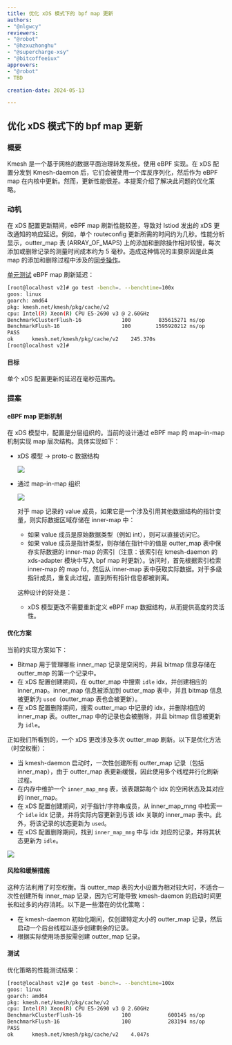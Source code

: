 ```yaml
---
title: 优化 xDS 模式下的 bpf map 更新
authors:
- "@nlgwcy"
reviewers:
- "@robot"
- "@hzxuzhonghu"
- "@supercharge-xsy"
- "@bitcoffeeiux"
approvers:
- "@robot"
- TBD

creation-date: 2024-05-13

---
```


## 优化 xDS 模式下的 bpf map 更新

### 概要

Kmesh 是一个基于网格的数据平面治理转发系统，使用 eBPF 实现。在 xDS 配置分发到 Kmesh-daemon 后，它们会被使用一个库反序列化，然后作为 eBPF map 在内核中更新。然而，更新性能很差。本提案介绍了解决此问题的优化策略。

### 动机

在 xDS 配置更新期间，eBPF map 刷新性能较差，导致对 Istiod 发出的 xDS 更改通知的响应延迟。例如，单个 routeconfig 更新所需的时间约为几秒。性能分析显示，outter_map 表 (ARRAY_OF_MAPS) 上的添加和删除操作相对较慢，每次添加或删除记录的测量时间成本约为 5 毫秒。造成这种情况的主要原因是此类 map 的添加和删除过程中涉及的[同步操作](https://github.com/torvalds/linux/commit/1ae80cf31938c8f77c37a29bbe29e7f1cd492be8)。

[单元测试](https://github.com/kmesh-net/kmesh/blob/1ae49ce4b623bc888ad2386d9acbc531d6c62d67/pkg/cache/v2/cluster_test.go#L180) eBPF map 刷新延迟：

```sh
[root@localhost v2]# go test -bench=. --benchtime=100x
goos: linux
goarch: amd64
pkg: kmesh.net/kmesh/pkg/cache/v2
cpu: Intel(R) Xeon(R) CPU E5-2690 v3 @ 2.60GHz
BenchmarkClusterFlush-16             100         835615271 ns/op
BenchmarkFlush-16                    100        1595920212 ns/op
PASS
ok      kmesh.net/kmesh/pkg/cache/v2    245.370s
[root@localhost v2]#
```

#### 目标

单个 xDS 配置更新的延迟在毫秒范围内。

### 提案

#### eBPF map 更新机制

在 xDS 模型中，配置是分层组织的。当前的设计通过 eBPF map 的 map-in-map 机制实现 map 层次结构。具体实现如下：

- xDS 模型 -> proto-c 数据结构

  ![](pics/kmesh-proto.svg)

- 通过 map-in-map 组织

  ![](pics/kmesh-map-in-map.svg)

  对于 map 记录的 value 成员，如果它是一个涉及引用其他数据结构的指针变量，则实际数据区域存储在 inner-map 中：

  - 如果 value 成员是原始数据类型（例如 int），则可以直接访问它。
  - 如果 value 成员是指针类型，则存储在指针中的值是 outter_map 表中保存实际数据的 inner-map 的索引（注意：该索引在 kmesh-daemon 的 xds-adapter 模块中写入 bpf map 时更新）。访问时，首先根据索引检索 inner-map 的 map fd，然后从 inner-map 表中获取实际数据。对于多级指针成员，重复此过程，直到所有指针信息都被剥离。

  这种设计的好处是：

  - xDS 模型更改不需要重新定义 eBPF map 数据结构，从而提供高度的灵活性。

#### 优化方案

当前的实现方案如下：

- Bitmap 用于管理哪些 inner_map 记录是空闲的，并且 bitmap 信息存储在 outter_map 的第一个记录中。
- 在 xDS 配置创建期间，在 outter_map 中搜索 `idle` idx，并创建相应的 inner_map。inner_map 信息被添加到 outter_map 表中，并且 bitmap 信息被更新为 `used`（outter_map 表也会被更新）。
- 在 xDS 配置删除期间，搜索 outter_map 中记录的 idx，并删除相应的 inner_map 表。outter_map 中的记录也会被删除，并且 bitmap 信息被更新为 `idle`。

正如我们所看到的，一个 xDS 更改涉及多次 outter_map 刷新。以下是优化方法（时空权衡）：

- 当 kmesh-daemon 启动时，一次性创建所有 outter_map 记录（包括 inner_map），由于 outter_map 表更新缓慢，因此使用多个线程并行化刷新过程。
- 在内存中维护一个 `inner_map_mng` 表，该表跟踪每个 idx 的空闲状态及其对应的 inner_map。
- 在 xDS 配置创建期间，对于指针/字符串成员，从 inner_map_mng 中检索一个 `idle` idx 记录，并将实际内容更新到与该 idx 关联的 inner_map 表中。此外，将该记录的状态更新为 `used`。
- 在 xDS 配置删除期间，找到 `inner_map_mng` 中与 idx 对应的记录，并将其状态更新为 `idle`。

![](pics/kmesh-map-in-map-optimization.svg)

#### 风险和缓解措施

这种方法利用了时空权衡。当 outter_map 表的大小设置为相对较大时，不适合一次性创建所有 inner_map 记录，因为它可能导致 kmesh-daemon 的启动时间更长和过多的内存消耗。以下是一些潜在的优化策略：

- 在 kmesh-daemon 初始化期间，仅创建特定大小的 outter_map 记录，然后启动一个后台线程以逐步创建剩余的记录。
- 根据实际使用场景按需创建 outter_map 记录。

#### 测试

优化策略的性能测试结果：

```sh
[root@localhost v2]# go test -bench=. --benchtime=100x
goos: linux
goarch: amd64
pkg: kmesh.net/kmesh/pkg/cache/v2
cpu: Intel(R) Xeon(R) CPU E5-2690 v3 @ 2.60GHz
BenchmarkClusterFlush-16             100            600145 ns/op
BenchmarkFlush-16                    100            283194 ns/op
PASS
ok      kmesh.net/kmesh/pkg/cache/v2    4.047s
```
